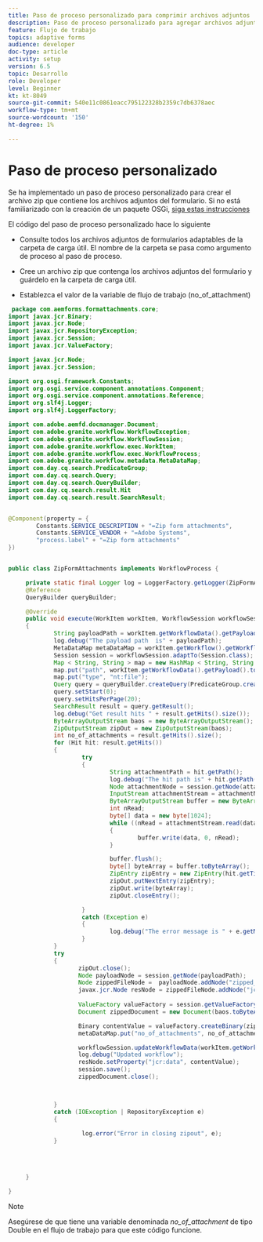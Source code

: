 ```yaml
---
title: Paso de proceso personalizado para comprimir archivos adjuntos
description: Paso de proceso personalizado para agregar archivos adjuntos de formularios adaptables a un archivo zip y almacenar el archivo zip en una variable de flujo de trabajo
feature: Flujo de trabajo
topics: adaptive forms
audience: developer
doc-type: article
activity: setup
version: 6.5
topic: Desarrollo
role: Developer
level: Beginner
kt: kt-8049
source-git-commit: 540e11c0861eacc795122328b2359c7db6378aec
workflow-type: tm+mt
source-wordcount: '150'
ht-degree: 1%

---
```



# Paso de proceso personalizado


Se ha implementado un paso de proceso personalizado para crear el archivo zip que contiene los archivos adjuntos del formulario. Si no está familiarizado con la creación de un paquete OSGi, [siga estas instrucciones](https://experienceleague.adobe.com/docs/experience-manager-learn/forms/creating-your-first-osgi-bundle/create-your-first-osgi-bundle.html?lang=en)

El código del paso de proceso personalizado hace lo siguiente

* Consulte todos los archivos adjuntos de formularios adaptables de la carpeta de carga útil. El nombre de la carpeta se pasa como argumento de proceso al paso de proceso.

* Cree un archivo zip que contenga los archivos adjuntos del formulario y guárdelo en la carpeta de carga útil.
* Establezca el valor de la variable de flujo de trabajo (no_of_attachment)





```java
 package com.aemforms.formattachments.core;
import javax.jcr.Binary;
import javax.jcr.Node;
import javax.jcr.RepositoryException;
import javax.jcr.Session;
import javax.jcr.ValueFactory;

import javax.jcr.Node;
import javax.jcr.Session;

import org.osgi.framework.Constants;
import org.osgi.service.component.annotations.Component;
import org.osgi.service.component.annotations.Reference;
import org.slf4j.Logger;
import org.slf4j.LoggerFactory;

import com.adobe.aemfd.docmanager.Document;
import com.adobe.granite.workflow.WorkflowException;
import com.adobe.granite.workflow.WorkflowSession;
import com.adobe.granite.workflow.exec.WorkItem;
import com.adobe.granite.workflow.exec.WorkflowProcess;
import com.adobe.granite.workflow.metadata.MetaDataMap;
import com.day.cq.search.PredicateGroup;
import com.day.cq.search.Query;
import com.day.cq.search.QueryBuilder;
import com.day.cq.search.result.Hit
import com.day.cq.search.result.SearchResult;


@Component(property = {
        Constants.SERVICE_DESCRIPTION + "=Zip form attachments",
        Constants.SERVICE_VENDOR + "=Adobe Systems",
        "process.label" + "=Zip form attachments"
})


public class ZipFormAttachments implements WorkflowProcess {

	 private static final Logger log = LoggerFactory.getLogger(ZipFormAttachments.class);
     @Reference
     QueryBuilder queryBuilder;

     @Override
     public void execute(WorkItem workItem, WorkflowSession workflowSession, MetaDataMap processArguments) throws WorkflowException
     {
             String payloadPath = workItem.getWorkflowData().getPayload().toString();
             log.debug("The payload path  is" + payloadPath);
             MetaDataMap metaDataMap = workItem.getWorkflow().getWorkflowData().getMetaDataMap();
             Session session = workflowSession.adaptTo(Session.class);
             Map < String, String > map = new HashMap < String, String > ();
             map.put("path", workItem.getWorkflowData().getPayload().toString() + "/" + processArguments.get("PROCESS_ARGS", "string").toString());
             map.put("type", "nt:file");
             Query query = queryBuilder.createQuery(PredicateGroup.create(map), workflowSession.adaptTo(Session.class));
             query.setStart(0);
             query.setHitsPerPage(20);
             SearchResult result = query.getResult();
             log.debug("Get result hits " + result.getHits().size());
             ByteArrayOutputStream baos = new ByteArrayOutputStream();
             ZipOutputStream zipOut = new ZipOutputStream(baos);
             int no_of_attachments = result.getHits().size();
             for (Hit hit: result.getHits())
             {
                     try
                     {
                             String attachmentPath = hit.getPath();
                             log.debug("The hit path is" + hit.getPath());
                             Node attachmentNode = session.getNode(attachmentPath + "/jcr:content");
                             InputStream attachmentStream = attachmentNode.getProperty("jcr:data").getBinary().getStream();
                             ByteArrayOutputStream buffer = new ByteArrayOutputStream();
                             int nRead;
                             byte[] data = new byte[1024];
                             while ((nRead = attachmentStream.read(data, 0, data.length)) != -1)
                             {
                                     buffer.write(data, 0, nRead);
                             }

                             buffer.flush();
                             byte[] byteArray = buffer.toByteArray();
                             ZipEntry zipEntry = new ZipEntry(hit.getTitle());
                             zipOut.putNextEntry(zipEntry);
                             zipOut.write(byteArray);
                             zipOut.closeEntry();

                     } 
                     catch (Exception e)
                     {
                             log.debug("The error message is " + e.getMessage());
                     }
             }
             try
             {
                    zipOut.close();
                    Node payloadNode = session.getNode(payloadPath);
                    Node zippedFileNode =  payloadNode.addNode("zipped_attachments.zip", "nt:file");
                    javax.jcr.Node resNode = zippedFileNode.addNode("jcr:content", "nt:resource");
        		
        			ValueFactory valueFactory = session.getValueFactory();
        			Document zippedDocument = new Document(baos.toByteArray());

        			Binary contentValue = valueFactory.createBinary(zippedDocument.getInputStream());
        			metaDataMap.put("no_of_attachments", no_of_attachments);

                    workflowSession.updateWorkflowData(workItem.getWorkflow(), workItem.getWorkflow().getWorkflowData());
                    log.debug("Updated workflow");
        			resNode.setProperty("jcr:data", contentValue);
        			session.save();
        			zippedDocument.close();



             }
             catch (IOException | RepositoryException e)
             {
                     
                     log.error("Error in closing zipout", e);
             }
             
            
             

     }

}
```

>[!NOTE]
>
> Asegúrese de que tiene una variable denominada *no_of_attachment* de tipo Double en el flujo de trabajo para que este código funcione.

